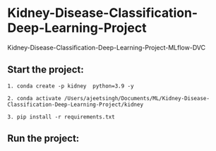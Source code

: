 # Kidney-Disease-Classification-Deep-Learning-Project
Kidney-Disease-Classification-Deep-Learning-Project-MLflow-DVC

## Start the project:
```
1. conda create -p kidney  python=3.9 -y
```
```
2. conda activate /Users/ajeetsingh/Documents/ML/Kidney-Disease-Classification-Deep-Learning-Project/kidney
```
```
3. pip install -r requirements.txt 
```

## Run the project:

